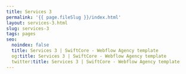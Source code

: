```yaml
---
title: Services 3
permalink: '{{ page.fileSlug }}/index.html'
layout: services-3.html
slug: services-3
tags: pages
seo:
  noindex: false
  title: Services 3 | SwiftCore - Webflow Agency template
  og:title: Services 3 | SwiftCore - Webflow Agency template
  twitter:title: Services 3 | SwiftCore - Webflow Agency template
---
```




